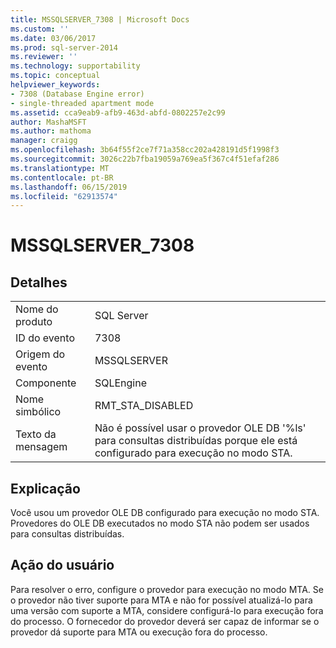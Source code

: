 ```yaml
---
title: MSSQLSERVER_7308 | Microsoft Docs
ms.custom: ''
ms.date: 03/06/2017
ms.prod: sql-server-2014
ms.reviewer: ''
ms.technology: supportability
ms.topic: conceptual
helpviewer_keywords:
- 7308 (Database Engine error)
- single-threaded apartment mode
ms.assetid: cca9eab9-afb9-463d-abfd-0802257e2c99
author: MashaMSFT
ms.author: mathoma
manager: craigg
ms.openlocfilehash: 3b64f55f2ce7f71a358cc202a428191d5f1998f3
ms.sourcegitcommit: 3026c22b7fba19059a769ea5f367c4f51efaf286
ms.translationtype: MT
ms.contentlocale: pt-BR
ms.lasthandoff: 06/15/2019
ms.locfileid: "62913574"
---
```

# <a name="mssqlserver7308"></a>MSSQLSERVER_7308
    
## <a name="details"></a>Detalhes  
  
|||  
|-|-|  
|Nome do produto|SQL Server|  
|ID do evento|7308|  
|Origem do evento|MSSQLSERVER|  
|Componente|SQLEngine|  
|Nome simbólico|RMT_STA_DISABLED|  
|Texto da mensagem|Não é possível usar o provedor OLE DB '%ls' para consultas distribuídas porque ele está configurado para execução no modo STA.|  
  
## <a name="explanation"></a>Explicação  
 Você usou um provedor OLE DB configurado para execução no modo STA. Provedores do OLE DB executados no modo STA não podem ser usados para consultas distribuídas.  
  
## <a name="user-action"></a>Ação do usuário  
 Para resolver o erro, configure o provedor para execução no modo MTA. Se o provedor não tiver suporte para MTA e não for possível atualizá-lo para uma versão com suporte a MTA, considere configurá-lo para execução fora do processo. O fornecedor do provedor deverá ser capaz de informar se o provedor dá suporte para MTA ou execução fora do processo.  
  
  
